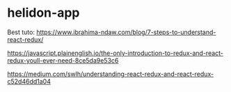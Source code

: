 # helidon-app

Best tuto:
https://www.ibrahima-ndaw.com/blog/7-steps-to-understand-react-redux/

https://javascript.plainenglish.io/the-only-introduction-to-redux-and-react-redux-youll-ever-need-8ce5da9e53c6

https://medium.com/swlh/understanding-react-redux-and-react-redux-c52d46dd1a04
